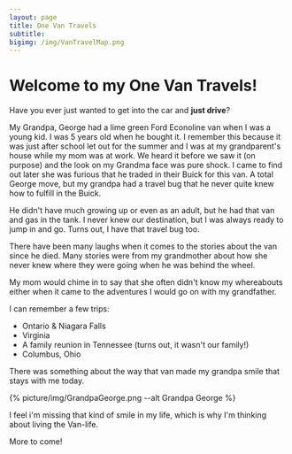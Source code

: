 ```yaml
---
layout: page
title: One Van Travels
subtitle:
bigimg: /img/VanTravelMap.png
---
```



# Welcome to my One Van Travels!


Have you ever just wanted to get into the car and **just drive**? 

My Grandpa, George had a lime green Ford Econoline van when I was a young kid. I was 5 years old when he bought it. I remember this because it was just after school let out for the summer and I was at my grandparent's house while my mom was at work. We heard it before we saw it (on purpose) and the look on my Grandma face was pure shock. I came to find out later she was furious that he traded in their Buick for this van. A total George move, but my grandpa had a travel bug that he never quite knew how to fulfill in the Buick. 

He didn't have much growing up or even as an adult, but he had that van and gas in the tank. I never knew our destination, but I was always ready to jump in and go. Turns out, I have that travel bug too.

There have been many laughs when it comes to the stories about the van since he died. Many stories were from my grandmother about how she never knew where they were going when he was behind the wheel. 

My mom would chime in to say that she often didn't know my whereabouts either when it came to the adventures I would go on with my grandfather.

I can remember a few trips:

 * Ontario & Niagara Falls
 * Virginia 
 * A family reunion in Tennessee (turns out, it wasn't our family!)
 * Columbus, Ohio 


There was something about the way that van made my grandpa smile that stays with me today. 

{% picture/img/GrandpaGeorge.png --alt Grandpa George %}

I feel i'm missing that kind of smile in my life, which is why I'm thinking about living the Van-life. 



More to come! 
